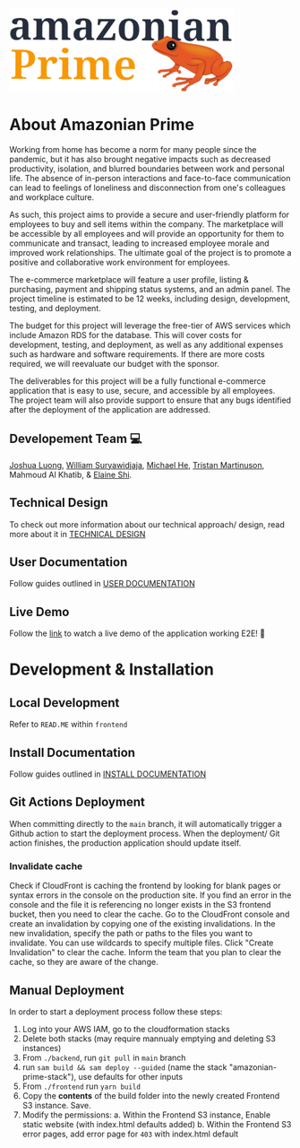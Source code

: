 
<img src="./frontend/src/components/common/logo.svg" height="150px">

# About Amazonian Prime
Working from home has become a norm for many people since the pandemic, but it has also brought negative impacts such as decreased productivity, isolation, and blurred boundaries between work and personal life. The absence of in-person interactions and face-to-face communication can lead to feelings of loneliness and disconnection from one's colleagues and workplace culture.

As such, this project aims to provide a secure and user-friendly platform for employees to buy and sell items within the company. The marketplace will be accessible by all employees and will provide an opportunity for them to communicate and transact, leading to increased employee morale and improved work relationships. The ultimate goal of the project is to promote a positive and collaborative work environment for employees. 

The e-commerce marketplace will feature a user profile, listing & purchasing, payment and shipping status systems, and an admin panel. The project timeline is estimated to be 12 weeks, including design, development, testing, and deployment. 

The budget for this project will leverage the free-tier of AWS services which include Amazon RDS for the database. This will cover costs for development, testing, and deployment, as well as any additional expenses such as hardware and software requirements. If there are more costs required, we will reevaluate our budget with the sponsor.

The deliverables for this project will be a fully functional e-commerce application that is easy to use, secure, and accessible by all employees. The project team will also provide support to ensure that any bugs identified after the deployment of the application are addressed. 

## Developement Team 💻
[Joshua Luong](https://www.linkedin.com/in/joshua-luong/), [William Suryawidjaja](https://www.linkedin.com/in/william-suryawidjaja/), [Michael He](https://www.linkedin.com/in/michael-he-221578270/), [Tristan Martinuson](https://www.linkedin.com/in/tristanmartinuson/), Mahmoud Al Khatib, & [Elaine Shi](https://www.linkedin.com/in/yiran-shi-99b209230/).

## Technical Design
To check out more information about our technical approach/ design, read more about it in [TECHNICAL DESIGN](docs/Technical%20Design.pdf)

## User Documentation
Follow guides outlined in [USER DOCUMENTATION](docs/User%20Documentation.pdf)

## Live Demo
Follow the [link](https://drive.google.com/file/d/1pBvl0t7KkoXvUg51gnyoG8YrMF60cocH/view?usp=share_link) to watch a live demo of the application working E2E! 🎉

# Development & Installation

## Local Development
Refer to `READ.ME` within `frontend`

## Install Documentation
Follow guides outlined in [INSTALL DOCUMENTATION](docs/Install%20Documentation.pdf)

## Git Actions Deployment
When committing directly to the `main` branch, it will automatically trigger a Github action to start the deployment process. When the deployment/ Git action finishes, the production application should update itself.

### Invalidate cache
Check if CloudFront is caching the frontend by looking for blank pages or syntax errors in the console on the production site.
If you find an error in the console and the file it is referencing no longer exists in the S3 frontend bucket, then you need to clear the cache.
Go to the CloudFront console and create an invalidation by copying one of the existing invalidations.
In the new invalidation, specify the path or paths to the files you want to invalidate. You can use wildcards to specify multiple files.
Click "Create Invalidation" to clear the cache.
Inform the team that you plan to clear the cache, so they are aware of the change.

## Manual Deployment
In order to start a deployment process follow these steps:

1. Log into your AWS IAM, go to the cloudformation stacks
2. Delete both stacks (may require mannualy emptying and deleting S3 instances)
3. From `./backend`, run `git pull` in `main` branch
4. run `sam build && sam deploy --guided` (name the stack "amazonian-prime-stack"), use defaults for other inputs
5. From `./frontend` run `yarn build`
6. Copy the **contents** of the build folder into the newly created Frontend S3 instance. Save.
7. Modify the permissions:
  a. Within the Frontend S3 instance, Enable static website (with index.html defaults added)
  b. Within the Frontend S3 error pages, add error page for `403` with index.html default
